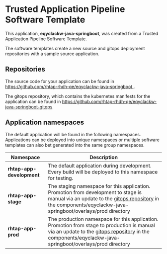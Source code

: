 # Trusted Application Pipeline Software Template

This application, **eqyclackw-java-springboot**, was created from a Trusted Application Pipeline Software Template.

The software templates create a new source and gitops deployment repositories with a sample source application. 

## Repositories

The source code for your application can be found in [https://github.com/rhtap-rhdh-qe/eqyclackw-java-springboot ](https://github.com/rhtap-rhdh-qe/eqyclackw-java-springboot ).
 
The gitops repository, which contains the kubernetes manifests for the application can be found in 
[https://github.com/rhtap-rhdh-qe/eqyclackw-java-springboot-gitops ](https://github.com/rhtap-rhdh-qe/eqyclackw-java-springboot-gitops ) 

## Application namespaces 

The default application will be found in the following namespaces. Applications can be deployed into unique namespaces or multiple software templates can also bet generated into the same group namespaces.  

|  Namespace   |  Description   |  
| -------- | -------- |   
| **rhtap-app-development** | The default application during development. Every build will be deployed to this namespace for testing. | 
| **rhtap-app-stage** | The staging namespace for this application. Promotion from development to stage is manual via an update to the [gitops repository](https://github.com/rhtap-rhdh-qe/eqyclackw-java-springboot-gitops ) in the components/eqyclackw-java-springboot/overlays/prod directory |  
| **rhtap-app-prod** | The production namespace for this application. Promotion from stage to production is manual via an update to the [gitops repository](https://github.com/rhtap-rhdh-qe/eqyclackw-java-springboot-gitops ) in the components/eqyclackw-java-springboot/overlays/prod directory | 